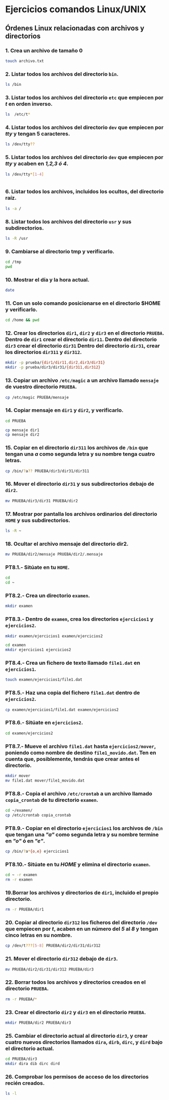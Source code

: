 # Ejercicios comandos Linux/UNIX

## Órdenes Linux relacionadas con archivos y directorios

### 1. Crea un archivo de tamaño 0

```bash
touch archivo.txt
```

### 2. Listar todos los archivos del directorio `bin`.

```bash
ls /bin
```

### 3. Listar todos los archivos del directorio `etc` que empiecen por _t_ en orden inverso.

```bash
ls  /etc/t*
```

### 4. Listar todos los archivos del directorio `dev` que empiecen por _tty_ y tengan 5 caracteres.

```bash
ls /dev/tty??
```

### 5. Listar todos los archivos del directorio `dev` que empiecen por _tty_ y acaben en _1,2,3 ó 4_.

```bash
ls /dev/tty*[1-4]
```

```bash

```

### 6. Listar todos los archivos, incluidos los ocultos, del directorio raíz.

```bash
ls -a /
```

### 8. Listar todos los archivos del directorio `usr` y sus subdirectorios.

```bash
ls -R /usr
```

### 9. Cambiarse al directorio tmp y verificarlo.

```bash
cd /tmp
pwd
```

### 10. Mostrar el día y la hora actual.

```bash
date
```

### 11. Con un solo comando posicionarse en el directorio $HOME y verificarlo.

```bash
cd /home && pwd
```

### 12. Crear los directorios `dir1`, `dir2` y `dir3` en el directorio `PRUEBA`. Dentro de `dir1` crear el directorio `dir11`. Dentro del directorio `dir3` crear el directorio `dir31` Dentro del directorio `dir31`, crear los directorios `dir311` y `dir312`.

```bash
mkdir -p prueba/{dir1/dir11,dir2,dir3/dir31}
mkdir -p prueba/dir3/dir31/{dir311,dir312}

```

### 13. Copiar un archivo `/etc/magic` a un archivo llamado `mensaje` de vuestro directorio `PRUEBA`.

```bash
cp /etc/magic PRUEBA/mensaje
```

### 14. Copiar mensaje en `dir1` y `dir2`, y verificarlo.

```bash
cd PRUEBA

cp mensaje dir1
cp mensaje dir2
```

### 15. Copiar en el directorio `dir311` los archivos de `/bin` que tengan una *a* como segunda letra y su nombre tenga cuatro letras.

```bash
cp /bin/?a?? PRUEBA/dir3/dir31/dir311
```

### 16. Mover el directorio `dir31` y sus subdirectorios debajo de `dir2`.

```bash
mv PRUEBA/dir3/dir31 PRUEBA/dir2
```

### 17. Mostrar por pantalla los archivos ordinarios del directorio `HOME` y sus subdirectorios.

```bash
ls -R ~
```

### 18. Ocultar el archivo mensaje del directorio dir2.

```bash
mv PRUEBA/dir2/mensaje PRUEBA/dir2/.mensaje
```

### PT8.1.- Sitúate en tu `HOME`.

```bash
cd
cd ~
```

### PT8.2.- Crea un directorio `examen`.

```bash
mkdir examen

```

### PT8.3.- Dentro de `examen`, crea los directorios `ejercicios1` y `ejercicios2`.

```bash
mkdir examen/ejercicios1 examen/ejercicios2

cd examen
mkdir ejercicios1 ejercicios2
```

### PT8.4.- Crea un fichero de texto llamado `file1.dat` en `ejercicios1`.

```bash
touch examen/ejercicios1/file1.dat
```

### PT8.5.- Haz una copia del fichero `file1.dat` dentro de `ejercicios2`.

```bash
cp examen/ejercicios1/file1.dat examen/ejercicios2
```

### PT8.6.- Sitúate en `ejercicios2`.

```bash
cd examen/ejercicios2
```

### PT8.7.- Mueve el archivo `file1.dat` hasta `ejercicios2/mover`, poniendo como nombre de destino `file1_movido.dat`. Ten en cuenta que, posiblemente, tendrás que crear antes el directorio.

```bash
mkdir mover
mv file1.dat mover/file1_movido.dat

```

### PT8.8.- Copia el archivo `/etc/crontab` a un archivo llamado `copia_crontab` de tu directorio `examen`.

```bash
cd ~/examen/
cp /etc/crontab copia_crontab
```

### PT8.9.- Copiar en el directorio `ejercicios1` los archivos de `/bin` que tengan una *"a"* como segunda letra y su nombre termine en *"o"* ó en *"e"*.

```bash
cp /bin/?a*{o,e} ejercicios1
```

### PT8.10.- Sitúate en tu *HOME* y elimina el directorio `examen`.

```bash
cd ~ -r examen
rm -r examen
```


### 19.Borrar los archivos y directorios de `dir1`, incluido el propio directorio.

```bash
rm -r PRUEBA/dir1
```

### 20. Copiar al directorio `dir312` los ficheros del directorio `/dev` que empiecen por *t*, acaben en un número del *5* al *8* y tengan cinco letras en su nombre.

```bash
cp /dev/t???[5-8] PRUEBA/dir2/dir31/dir312
```

### 21. Mover el directorio `dir312` debajo de `dir3`.

```bash
mv PRUEBA/dir2/dir31/dir312 PRUEBA/dir3
```

### 22. Borrar todos los archivos y directorios creados en el directorio `PRUEBA`.

```bash
rm -r PRUEBA/*
```

### 23. Crear el directorio `dir2` y `dir3` en el directorio `PRUEBA`.

```bash
mkdir PRUEBA/dir2 PRUEBA/dir3
```


### 25. Cambiar el directorio actual al directorio `dir3`, y crear cuatro nuevos directorios llamados `dira`, `dirb`, `dirc`, y `dird` bajo el directorio actual.

```bash
cd PRUEBA/dir3
mkdir dira dib dirc dird
```

### 26. Comprobar los permisos de acceso de los directorios recién creados.

```bash
ls -l
```


